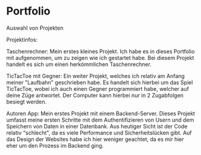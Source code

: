 # Portfolio
Auswahl von Projekten

Projektinfos:

Taschenrechner:
Mein erstes kleines Projekt. Ich habe es in dieses Portfolio mit aufgenommen, um zu zeigen wie ich gestartet habe. Bei diesem Projekt handelt es sich um einen herkömmlichen Taschenrechner.

TicTacToe mit Gegner:
Ein weiter Projekt, welches ich relativ am Anfang meiner "Laufbahn" geschrieben habe. Es handelt sich hierbei um das Spiel TicTacToe, wobei ich auch einen Gegner programmiert habe, welcher auf deine Züge antwortet. Der Computer kann hierbei nur in 2 Zugabfolgen besiegt werden.

Autoren App: 
Mein erstes Projekt mit einem Backend-Server. Dieses Projekt umfasst meine ersten Schritte mit dem Authentifizieren von Usern und dem Speichern von Daten in einer Datenbank. Aus heutiger Sicht ist der Code relativ "schlecht", da es viele Performance und Sicherheitslücken gibt. Auf das Design der Websites habe ich hier weniger geachtet, da es mir hier eher um den Prozess im Backend ging.




